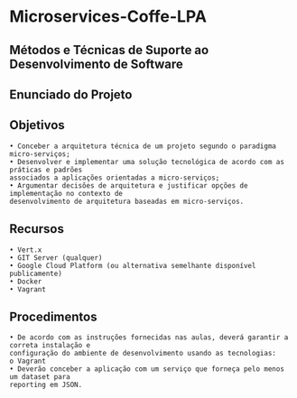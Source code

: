 # Microservices-Coffe-LPA

## Métodos e Técnicas de Suporte ao Desenvolvimento de Software
## Enunciado do Projeto
## Objetivos
```
• Conceber a arquitetura técnica de um projeto segundo o paradigma micro-serviços;
• Desenvolver e implementar uma solução tecnológica de acordo com as práticas e padrões
associados a aplicações orientadas a micro-serviços;
• Argumentar decisões de arquitetura e justificar opções de implementação no contexto de
desenvolvimento de arquitetura baseadas em micro-serviços.
```

## Recursos
```
• Vert.x
• GIT Server (qualquer)
• Google Cloud Platform (ou alternativa semelhante disponível publicamente)
• Docker
• Vagrant
```

## Procedimentos
```
• De acordo com as instruções fornecidas nas aulas, deverá garantir a correta instalação e
configuração do ambiente de desenvolvimento usando as tecnologias:
o Vagrant
• Deverão conceber a aplicação com um serviço que forneça pelo menos um dataset para
reporting em JSON.
```

